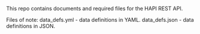 This repo contains documents and required files for the HAPI REST API.

Files of note: 
data_defs.yml - data definitions in YAML.
data_defs.json - data definitions in JSON.

